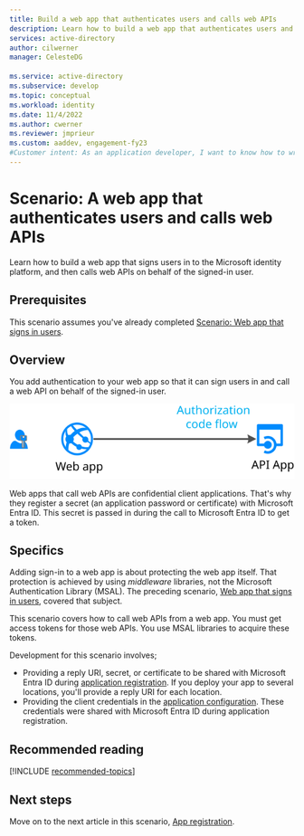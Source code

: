 ```yaml
---
title: Build a web app that authenticates users and calls web APIs
description: Learn how to build a web app that authenticates users and calls web APIs (overview)
services: active-directory
author: cilwerner
manager: CelesteDG

ms.service: active-directory
ms.subservice: develop
ms.topic: conceptual
ms.workload: identity
ms.date: 11/4/2022
ms.author: cwerner
ms.reviewer: jmprieur
ms.custom: aaddev, engagement-fy23
#Customer intent: As an application developer, I want to know how to write a web app that authenticates users and calls web APIs by using the Microsoft identity platform.
---
```


# Scenario: A web app that authenticates users and calls web APIs

Learn how to build a web app that signs users in to the Microsoft identity platform, and then calls web APIs on behalf of the signed-in user.

## Prerequisites

This scenario assumes you've already completed [Scenario: Web app that signs in users](scenario-web-app-sign-user-overview.md).

## Overview

You add authentication to your web app so that it can sign users in and call a web API on behalf of the signed-in user.

![Web app that calls web APIs](./media/scenario-webapp/web-app.svg)

Web apps that call web APIs are confidential client applications. That's why they register a secret (an application password or certificate) with Microsoft Entra ID. This secret is passed in during the call to Microsoft Entra ID to get a token.

## Specifics

Adding sign-in to a web app is about protecting the web app itself. That protection is achieved by using *middleware* libraries, not the Microsoft Authentication Library (MSAL). The preceding scenario, [Web app that signs in users](scenario-web-app-sign-user-overview.md), covered that subject.

This scenario covers how to call web APIs from a web app. You must get access tokens for those web APIs. You use MSAL libraries to acquire these tokens.

Development for this scenario involves;

- Providing a reply URI, secret, or certificate to be shared with Microsoft Entra ID during [application registration](scenario-web-app-call-api-app-registration.md). If you deploy your app to several locations, you'll provide a reply URI for each location.
- Providing the client credentials in the [application configuration](scenario-web-app-call-api-app-configuration.md). These credentials were shared with Microsoft Entra ID during application registration.

## Recommended reading

[!INCLUDE [recommended-topics](./includes/scenarios/scenarios-prerequisites.md)]

## Next steps

Move on to the next article in this scenario,
[App registration](scenario-web-app-call-api-app-registration.md).
